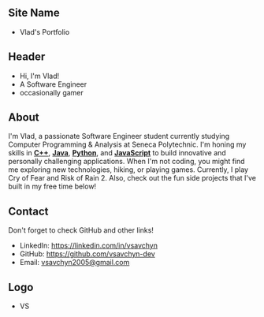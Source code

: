 ## Site Name

- Vlad's Portfolio

## Header

- Hi, I'm Vlad!
- A Software Engineer
- occasionally gamer

## About

I'm Vlad, a passionate Software Engineer student currently studying Computer Programming & Analysis at Seneca Polytechnic. I'm honing my skills in <b><u>C++</u></b>, <b><u>Java</u></b>,  <b><u>Python</u></b>, and <b><u>JavaScript</u></b> to build innovative and personally challenging applications. When I'm not coding, you might find me exploring new technologies, hiking, or playing games. Currently, I play Cry of Fear and Risk of Rain 2. Also, check out the fun side projects that I've built in my free time below!

## Contact

Don't forget to check GitHub and other links!

- LinkedIn: <https://linkedin.com/in/vsavchyn>
- GitHub: <https://github.com/vsavchyn-dev>
- Email: <vsavchyn2005@gmail.com>

## Logo

- VS

